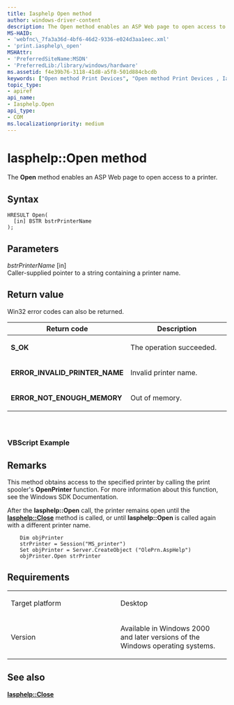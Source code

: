 ```yaml
---
title: Iasphelp Open method
author: windows-driver-content
description: The Open method enables an ASP Web page to open access to a printer.
MS-HAID:
- 'webfnc\_7fa3a36d-4bf6-46d2-9336-e024d3aa1eec.xml'
- 'print.iasphelp\_open'
MSHAttr:
- 'PreferredSiteName:MSDN'
- 'PreferredLib:/library/windows/hardware'
ms.assetid: f4e39b76-3118-41d8-a5f8-501d884cbcdb
keywords: ["Open method Print Devices", "Open method Print Devices , Iasphelp interface", "Iasphelp interface Print Devices , Open method"]
topic_type:
- apiref
api_name:
- Iasphelp.Open
api_type:
- COM
ms.localizationpriority: medium
---
```


# Iasphelp::Open method


The **Open** method enables an ASP Web page to open access to a printer.

Syntax
------

```ManagedCPlusPlus
HRESULT Open(
  [in] BSTR bstrPrinterName
);
```

Parameters
----------

*bstrPrinterName* \[in\]  
Caller-supplied pointer to a string containing a printer name.

Return value
------------

Win32 error codes can also be returned.

<table>
<colgroup>
<col width="50%" />
<col width="50%" />
</colgroup>
<thead>
<tr class="header">
<th>Return code</th>
<th>Description</th>
</tr>
</thead>
<tbody>
<tr class="odd">
<td><strong>S_OK</strong></td>
<td><p>The operation succeeded.</p></td>
</tr>
<tr class="even">
<td><strong>ERROR_INVALID_PRINTER_NAME</strong></td>
<td><p>Invalid printer name.</p></td>
</tr>
<tr class="odd">
<td><strong>ERROR_NOT_ENOUGH_MEMORY</strong></td>
<td><p>Out of memory.</p></td>
</tr>
</tbody>
</table>

 

## <span id="ddk_iasphelp_open_gg"></span><span id="DDK_IASPHELP_OPEN_GG"></span>


### <span id="vbscript_example"></span><span id="VBSCRIPT_EXAMPLE"></span>VBScript Example

Remarks
-------

This method obtains access to the specified printer by calling the print spooler's **OpenPrinter** function. For more information about this function, see the Windows SDK Documentation.

After the **Iasphelp::Open** call, the printer remains open until the [**Iasphelp::Close**](iasphelp-close.md) method is called, or until **Iasphelp::Open** is called again with a different printer name.

```
    Dim objPrinter
    strPrinter = Session("MS_printer")
    Set objPrinter = Server.CreateObject ("OlePrn.AspHelp")
    objPrinter.Open strPrinter
```

Requirements
------------

<table>
<colgroup>
<col width="50%" />
<col width="50%" />
</colgroup>
<tbody>
<tr class="odd">
<td><p>Target platform</p></td>
<td>Desktop</td>
</tr>
<tr class="even">
<td><p>Version</p></td>
<td><p>Available in Windows 2000 and later versions of the Windows operating systems.</p></td>
</tr>
</tbody>
</table>

## <span id="see_also"></span>See also


[**Iasphelp::Close**](iasphelp-close.md)

 

 




